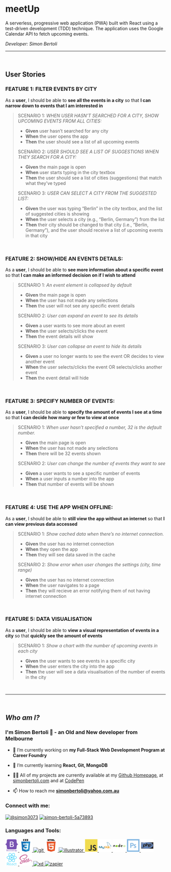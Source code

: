 # meetUp

A serverless, progressive web application (PWA) built with React using a
test-driven development (TDD) technique. The application uses the Google
Calendar API to fetch upcoming events.
<br />

_Developer: Simon Bertoli_

---

<br/>

## User Stories

### **FEATURE 1:** FILTER EVENTS BY CITY

As a **user**, I should be able to **see all the events in a city** so that **I can narrow down to events that I am interested in**

> SCENARIO 1: _WHEN USER HASN’T SEARCHED FOR A CITY, SHOW UPCOMING EVENTS FROM ALL CITIES:_
>
> - **Given** user hasn’t searched for any city
> - **When** the user opens the app
> - **Then** the user should see a list of all upcoming events
>
> SCENARIO 2: _USER SHOULD SEE A LIST OF SUGGESTIONS WHEN THEY SEARCH FOR A CITY:_
>
> - **Given** the main page is open
> - **When** user starts typing in the city textbox
> - **Then** the user should see a list of cities (suggestions) that match what they’ve typed
>
> SCENARIO 3: _USER CAN SELECT A CITY FROM THE SUGGESTED LIST:_
>
> - **Given** the user was typing “Berlin” in the city textbox, and the list of suggested cities is showing
> - **When** the user selects a city (e.g., “Berlin, Germany”) from the list
> - **Then** their city should be changed to that city (i.e., “Berlin, Germany”), and the user should receive a list of upcoming events in that city

<br/>

### **FEATURE 2:** SHOW/HIDE AN EVENTS DETAILS:

As a **user**, I should be able to **see more information about a specific event** so that **I can make an informed decision on if I wish to attend**

> SCENARIO 1: _An event element is collapsed by default_
>
> - **Given** the main page is open
> - **When** the user has not made any selections
> - **Then** the user will not see any specific event details
>
> SCENARIO 2: _User can expand an event to see its details_
>
> - **Given** a user wants to see more about an event
> - **When** the user selects/clicks the event
> - **Then** the event details will show
>
> SCENARIO 3: _User can collapse an event to hide its details_
>
> - **Given** a user no longer wants to see the event OR decides to view another event
> - **When** the user selects/clicks the event OR selects/clicks another event
> - **Then** the event detail will hide

<br/>

### **FEATURE 3:** SPECIFY NUMBER OF EVENTS:

As a **user**, I should be able to **specify the amount of events I see at a time** so that **I can decide how many or few to view at once**

> SCENARIO 1: _When user hasn’t specified a number, 32 is the default number._
>
> - **Given** the main page is open
> - **When** the user has not made any selections
> - **Then** there will be 32 events shown
>
> SCENARIO 2: _User can change the number of events they want to see_
>
> - **Given** a user wants to see a specific number of events
> - **When** a user inputs a number into the app
> - **Then** that number of events will be shown

<br/>

### **FEATURE 4:** USE THE APP WHEN OFFLINE:

As a **user**, I should be able to **still view the app without an internet** so that **I can view previous data accessed**

> SCENARIO 1: _Show cached data when there’s no internet connection._
>
> - **Given** the user has no internet connection
> - **When** they open the app
> - **Then** they will see data saved in the cache
>
> SCENARIO 2: _Show error when user changes the settings (city, time range)_
>
> - **Given** the user has no internet connection
> - **When** the user navigates to a page
> - **Then** they will recieve an error notifying them of not having internet connection

<br/>

### **FEATURE 5:** DATA VISUALISATION

As a **user**, I should be able to **view a visual representation of events in a city** so that **quickly see the amount of events**

> SCENARIO 1: _Show a chart with the number of upcoming events in each city_
>
> - **Given** the user wants to see events in a specific city
> - **When** the user enters the city into the app
> - **Then** the user will see a data visualisation of the number of events in the city

<br/>

---

<br/>
<h2 align="left"><i>Who am I?</i></h2>
<h3 align="left">I'm Simon Bertoli 👋 - an Old and New developer from Melbourne</h3>

- 🔭 I’m currently working on **my Full-Stack Web Development Program at Career Foundry**

- 🌱 I’m currently learning **React, Git, MongoDB**

- 👨‍💻 All of my projects are currently available at my <a href="https://github.com/simon3073" target="_blank">Github Homepage</a>, at <a href="http://simonbertoli.com" target="_blank">simonbertoli.com</a> and at <a href="https://codepen.io/simon3073" target="_blank">CodePen</a>

- 📫 How to reach me **simonbertoli@yahoo.com.au**

<h3 align="left">Connect with me:</h3>
<p align="left">
<a href="https://codepen.io/simon3073" target="_blank"><img align="center" src="https://raw.githubusercontent.com/rahuldkjain/github-profile-readme-generator/master/src/images/icons/Social/codepen.svg" alt="@simon3073" height="30" width="40" /></a>
<a href="https://linkedin.com/in/simon-bertoli-5a73893" target="_blank"><img align="center" src="https://raw.githubusercontent.com/rahuldkjain/github-profile-readme-generator/master/src/images/icons/Social/linked-in-alt.svg" alt="simon-bertoli-5a73893" height="30" width="40" /></a>
</p>

<h3 align="left">Languages and Tools:</h3>
<p align="left"> <a href="https://getbootstrap.com" target="_blank" rel="noreferrer"> <img src="https://raw.githubusercontent.com/devicons/devicon/master/icons/bootstrap/bootstrap-plain-wordmark.svg" alt="bootstrap" width="40" height="40"/> </a> <a href="https://www.w3schools.com/css/" target="_blank" rel="noreferrer"> <img src="https://raw.githubusercontent.com/devicons/devicon/master/icons/css3/css3-original-wordmark.svg" alt="css3" width="40" height="40"/> </a> <a href="https://git-scm.com/" target="_blank" rel="noreferrer"> <img src="https://www.vectorlogo.zone/logos/git-scm/git-scm-icon.svg" alt="git" width="40" height="40"/> </a> <a href="https://www.w3.org/html/" target="_blank" rel="noreferrer"> <img src="https://raw.githubusercontent.com/devicons/devicon/master/icons/html5/html5-original-wordmark.svg" alt="html5" width="40" height="40"/> </a> <a href="https://www.adobe.com/in/products/illustrator.html" target="_blank" rel="noreferrer"> <img src="https://www.vectorlogo.zone/logos/adobe_illustrator/adobe_illustrator-icon.svg" alt="illustrator" width="40" height="40"/> </a> <a href="https://developer.mozilla.org/en-US/docs/Web/JavaScript" target="_blank" rel="noreferrer"> <img src="https://raw.githubusercontent.com/devicons/devicon/master/icons/javascript/javascript-original.svg" alt="javascript" width="40" height="40"/> </a> <a href="https://www.mysql.com/" target="_blank" rel="noreferrer"> <img src="https://raw.githubusercontent.com/devicons/devicon/master/icons/mysql/mysql-original-wordmark.svg" alt="mysql" width="40" height="40"/> </a> <a href="https://nodejs.org" target="_blank" rel="noreferrer"> <img src="https://raw.githubusercontent.com/devicons/devicon/master/icons/nodejs/nodejs-original-wordmark.svg" alt="nodejs" width="40" height="40"/> </a> <a href="https://www.photoshop.com/en" target="_blank" rel="noreferrer"> <img src="https://raw.githubusercontent.com/devicons/devicon/master/icons/photoshop/photoshop-line.svg" alt="photoshop" width="40" height="40"/> </a> <a href="https://www.php.net" target="_blank" rel="noreferrer"> <img src="https://raw.githubusercontent.com/devicons/devicon/master/icons/php/php-original.svg" alt="php" width="40" height="40"/> </a> <a href="https://reactjs.org/" target="_blank" rel="noreferrer"> <img src="https://raw.githubusercontent.com/devicons/devicon/master/icons/react/react-original-wordmark.svg" alt="react" width="40" height="40"/> </a> <a href="https://sass-lang.com" target="_blank" rel="noreferrer"> <img src="https://raw.githubusercontent.com/devicons/devicon/master/icons/sass/sass-original.svg" alt="sass" width="40" height="40"/> </a> <a href="https://www.adobe.com/products/xd.html" target="_blank" rel="noreferrer"> <img src="https://cdn.worldvectorlogo.com/logos/adobe-xd.svg" alt="xd" width="40" height="40"/> </a> <a href="https://zapier.com" target="_blank" rel="noreferrer"> <img src="https://www.vectorlogo.zone/logos/zapier/zapier-icon.svg" alt="zapier" width="40" height="40"/> </a> </p>
